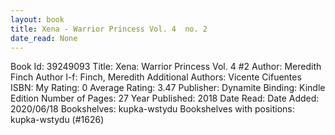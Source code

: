 ```yaml
---
layout: book
title: Xena - Warrior Princess Vol. 4  no. 2
date_read: None
---
```


Book Id: 39249093
Title: Xena: Warrior Princess Vol. 4 #2
Author: Meredith Finch
Author l-f: Finch, Meredith
Additional Authors: Vicente Cifuentes
ISBN: 
My Rating: 0
Average Rating: 3.47
Publisher: Dynamite
Binding: Kindle Edition
Number of Pages: 27
Year Published: 2018
Date Read: 
Date Added: 2020/06/18
Bookshelves: kupka-wstydu
Bookshelves with positions: kupka-wstydu (#1626)

